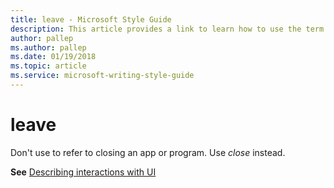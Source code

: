 ```yaml
---
title: leave - Microsoft Style Guide
description: This article provides a link to learn how to use the term leave in Microsoft documents.
author: pallep
ms.author: pallep
ms.date: 01/19/2018
ms.topic: article
ms.service: microsoft-writing-style-guide
---
```


# leave

Don't use to refer to closing an app or program. Use *close* instead. 

**See** [Describing interactions with UI](~/procedures-instructions/describing-interactions-with-ui.md)
